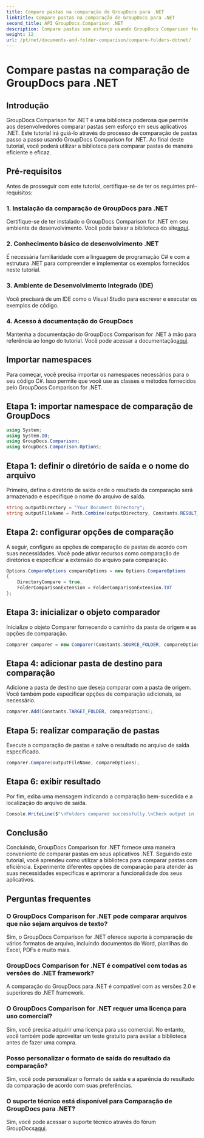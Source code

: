```yaml
---
title: Compare pastas na comparação de GroupDocs para .NET
linktitle: Compare pastas na comparação de GroupDocs para .NET
second_title: API GroupDocs.Comparison .NET
description: Compare pastas sem esforço usando GroupDocs Comparison for .NET. Siga nosso passo a passo para uma comparação eficiente de pastas. Aprimore seus aplicativos .NET.
weight: 12
url: /pt/net/documents-and-folder-comparison/compare-folders-dotnet/
---
```


# Compare pastas na comparação de GroupDocs para .NET

## Introdução
GroupDocs Comparison for .NET é uma biblioteca poderosa que permite aos desenvolvedores comparar pastas sem esforço em seus aplicativos .NET. Este tutorial irá guiá-lo através do processo de comparação de pastas passo a passo usando GroupDocs Comparison for .NET. Ao final deste tutorial, você poderá utilizar a biblioteca para comparar pastas de maneira eficiente e eficaz.
## Pré-requisitos
Antes de prosseguir com este tutorial, certifique-se de ter os seguintes pré-requisitos:
### 1. Instalação da comparação de GroupDocs para .NET
 Certifique-se de ter instalado o GroupDocs Comparison for .NET em seu ambiente de desenvolvimento. Você pode baixar a biblioteca do site[aqui](https://releases.groupdocs.com/comparison/net/).
### 2. Conhecimento básico de desenvolvimento .NET
É necessária familiaridade com a linguagem de programação C# e com a estrutura .NET para compreender e implementar os exemplos fornecidos neste tutorial.
### 3. Ambiente de Desenvolvimento Integrado (IDE)
Você precisará de um IDE como o Visual Studio para escrever e executar os exemplos de código.
### 4. Acesso à documentação do GroupDocs
Mantenha a documentação do GroupDocs Comparison for .NET à mão para referência ao longo do tutorial. Você pode acessar a documentação[aqui](https://tutorials.groupdocs.com/comparison/net/).

## Importar namespaces
Para começar, você precisa importar os namespaces necessários para o seu código C#. Isso permite que você use as classes e métodos fornecidos pelo GroupDocs Comparison for .NET.
## Etapa 1: importar namespace de comparação de GroupDocs
```csharp
using System;
using System.IO;
using GroupDocs.Comparison;
using GroupDocs.Comparison.Options;
```

## Etapa 1: definir o diretório de saída e o nome do arquivo
Primeiro, defina o diretório de saída onde o resultado da comparação será armazenado e especifique o nome do arquivo de saída.
```csharp
string outputDirectory = "Your Document Directory";
string outputFileName = Path.Combine(outputDirectory, Constants.RESULT_FOLDER);
```
## Etapa 2: configurar opções de comparação
A seguir, configure as opções de comparação de pastas de acordo com suas necessidades. Você pode ativar recursos como comparação de diretórios e especificar a extensão do arquivo para comparação.
```csharp
Options.CompareOptions compareOptions = new Options.CompareOptions
{
    DirectoryCompare = true,
    FolderComparisonExtension = FolderComparisonExtension.TXT
};
```
## Etapa 3: inicializar o objeto comparador
Inicialize o objeto Comparer fornecendo o caminho da pasta de origem e as opções de comparação.
```csharp
Comparer comparer = new Comparer(Constants.SOURCE_FOLDER, compareOptions);
```
## Etapa 4: adicionar pasta de destino para comparação
Adicione a pasta de destino que deseja comparar com a pasta de origem. Você também pode especificar opções de comparação adicionais, se necessário.
```csharp
comparer.Add(Constants.TARGET_FOLDER, compareOptions);
```
## Etapa 5: realizar comparação de pastas
Execute a comparação de pastas e salve o resultado no arquivo de saída especificado.
```csharp
comparer.Compare(outputFileName, compareOptions);
```
## Etapa 6: exibir resultado
Por fim, exiba uma mensagem indicando a comparação bem-sucedida e a localização do arquivo de saída.
```csharp
Console.WriteLine($"\nFolders compared successfully.\nCheck output in {Directory.GetCurrentDirectory()}.");
```

## Conclusão
Concluindo, GroupDocs Comparison for .NET fornece uma maneira conveniente de comparar pastas em seus aplicativos .NET. Seguindo este tutorial, você aprendeu como utilizar a biblioteca para comparar pastas com eficiência. Experimente diferentes opções de comparação para atender às suas necessidades específicas e aprimorar a funcionalidade dos seus aplicativos.
## Perguntas frequentes
### O GroupDocs Comparison for .NET pode comparar arquivos que não sejam arquivos de texto?
Sim, o GroupDocs Comparison for .NET oferece suporte à comparação de vários formatos de arquivo, incluindo documentos do Word, planilhas do Excel, PDFs e muito mais.
### GroupDocs Comparison for .NET é compatível com todas as versões do .NET framework?
A comparação do GroupDocs para .NET é compatível com as versões 2.0 e superiores do .NET framework.
### O GroupDocs Comparison for .NET requer uma licença para uso comercial?
Sim, você precisa adquirir uma licença para uso comercial. No entanto, você também pode aproveitar um teste gratuito para avaliar a biblioteca antes de fazer uma compra.
### Posso personalizar o formato de saída do resultado da comparação?
Sim, você pode personalizar o formato de saída e a aparência do resultado da comparação de acordo com suas preferências.
### O suporte técnico está disponível para Comparação de GroupDocs para .NET?
 Sim, você pode acessar o suporte técnico através do fórum GroupDocs[aqui](https://forum.groupdocs.com/c/comparison/12).